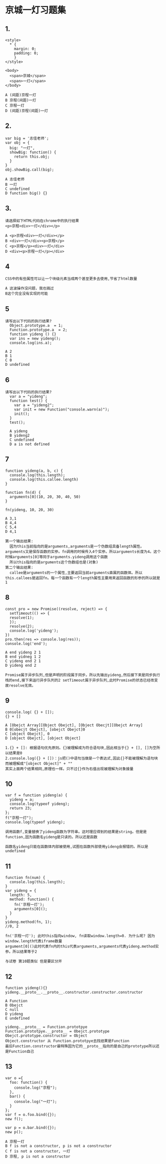 # 京城一灯习题集

## 1.
    <style>
      * {
        margin: 0;
        padding: 0;
        }
    </style>

    <body>
      <span>京城</span>
      <span>一灯</span>
    </body>

    A (间距)京程一灯
    B 京程(间距)一灯
    C 京程一灯
    D (间距)京程(间距)一灯

## 2.
    var big = '志佳老师';
    var obj = {
      big: "一灯",
      showBig: function() {
        return this.obj;
      }
    }
    obj.showBig.call(big);

    A 志佳老师
    B 一灯
    C undefined
    D function big() {}

## 3.
    请选择如下HTML代码在chrome中的执行结果
    <p>京程<div>一灯</div></p>

    A <p>京程<div>一灯</div></p>
    B <div>一灯</div><p>京程</p>
    C <p>京程</p><div>一灯</div>
    D <div><p>京程一灯</p></div>

## 4
    CSS中的有些属性可以让一个块级元素当成两个甚至更多去使用,节省了html数量
    
    A 这波操作没问题，我也搞过
    B这个完全没有实现的可能

## 5
    请写出以下代码的执行结果?
      Object.prototype.a  = 1;
      Function.prototype.a  = 2;
      function yideng () {}
      var ins = new yideng();
      console.log(ins.a);

    A 2
    B 1
    C 0
    D undefined

## 6
    请写出以下代码的执行结果?
      var a = "yideng";
      function test() {
        var a = "yideng2";
        var init = new Function("console.warn(a)");
        init();
      }
      test();

      A yideng
      B yideng2
      C undefined
      D a is not defined

## 7
    function yideng(a, b, c) {
      console.log(this.length);
      console.log(this.callee.length)
    }

    function fn(d) {
      arguments[0](10, 20, 30, 40, 50)
    }

    fn(yideng, 10, 20, 30)

    A 3,1
    B 4,4
    C 5,4
    D 4,1

    第一个输出结果:
      因为this当前指向的是arguments,arguments是一个伪数组具备length属性。arguments又是保存函数的实参。fn调用的时候传入4个实参。所以arguments长度为4。这个时候arguments[0]等同于arguments.yideng调用这个函数
      所以this指向的是arguments这个伪数组也是(对象)
    第二个输出结果:
      callee是arguments的一个属性,主要返回当前arguments直属的函数体。所以this.callees是返回fn。每一个函数有一个length属性主要用来返回函数的形参的所以就是1

## 8
    const pro = new Promise((resolve, reject) => {
      setTimeout(() => {
      resolve(1); 
      });
      resolve(2);
      console.log('yideng');
    })
    pro.then(res => console.log(res));
    console.log('end');

    A end yideng 2 1
    B end yidneg 1 2
    C yideng end 2 1
    D yideng end 2

    Promise属于异步队列,但是声明的阶段属于同步。所以先输出yideng,然后接下来是同步执行栈的end,接下来运行异步队列的2 setTimeout属于异步队列,此时Promise的状态已经改变故resolve无效。


## 9
    console.log( {} + []);
    {} + []

    A [Obejct Array][Object Obejct], [Object Obecjt][Obejct Array]
    B 0[obecjt Obejct], [obejct Obejct]0
    C [object Obejct], 0
    D [object Obejct], [object Object]
    
    1.{} + []: 根据语句优先原则。{}被理解成为符合语句块,因此相当于{} + [], []为空所以结果是0
    2.console.log({} + [])：js把()中语句当做是一个表达式,因此{}不能被理解为语句块而被理解成"[object Object]" + ""
    其实上面两个结果相同,原理也一样。只不过{}作为右值出现被理解为对象接量

## 10
    var f = function yideng(a) {
      yideng = a;
      console.log(typeof yideng);
      return 23;
    };
    f("京程一灯");
    console.log(typeof yideng);

    调用函数f,变量替换了yideng函数为字符串。这时理应得到的结果是string。但是是function,因为函数名yideng是只读的。所以还是函数

    函数名yideng只能在函数体内部被使用,试图在函数外部使用yideng会报错的。所以是undefined


## 11
    function fn(num) {
      console.log(this.length);
    }
    var yideng = {
      length: 5,
      method: function() {
        fn('京程一灯');
        arguments[0]();
      }
    }
    yideng.method(fn, 1);
    //0, 2

    fn('京程一灯'); 此时this指向window, fn读取window.length=0. 为什么呢? 因为window.length代表iframe数量
    argument[0]()此时代表fn内的this代表arguments,arguments代表yideng.method实参。所以结果等于2

    与试卷 第10题类似 但是要区分开


## 12
    function yideng(){}
    yideng.__proto__.__proto__.constructor.constructor.constructor
    
    A Function
    B Obejct
    C null
    D yideng
    E undefined

    yideng.__proto__ = Function.prototpye
    Function.prototpye.__proto__ = Obejct.prototype
    Obejct.prototype.constructor = Object
    Object.constructor 从 Function.prototpye去找结果是Function
    最后Function.constructor最特殊因为它的__proto__指向的是自己的prototype所以还是Function自己

## 13
    var o ={
      foo: function() {
        console.log("京程");
      },
      bar() {
        console.log("一灯");
      }
    };
    var f = o.foo.bind({});
    new f();

    var p = o.bar.bind({});
    new p();

    A 京程一灯
    B f is not a constructor, p is not a constructor
    C f is not a constructor, 一灯
    D 京程, p is not a constructor